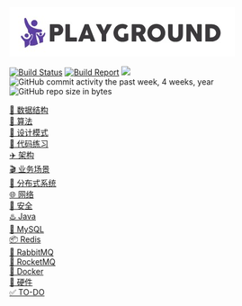 ![](logo.jpg)

[![Build Status](https://travis-ci.org/pojozhang/playground.svg?branch=master)](https://travis-ci.org/pojozhang/playground) [![Build Report](https://img.shields.io/badge/build-report-blue.svg)](https://pojozhang.github.io/playground-report) ![](https://img.shields.io/github/last-commit/pojozhang/playground.svg) ![GitHub commit activity the past week, 4 weeks, year](https://img.shields.io/github/commit-activity/w/pojozhang/playground.svg) ![GitHub repo size in bytes](https://img.shields.io/github/repo-size/pojozhang/playground.svg)

[🧀 数据结构](problems/structure/README.md)  
[💎 算法](problems/algorithm/README.md)  
[🔨 设计模式](problems/design-pattern/README.md)  
[🥊 代码练习](problems/coding-dojo/README.md)  
[✈️ 架构](problems/architecture/README.md)  
[🎬 业务场景](problems/business/README.md)  
[🎳 分布式系统](problems/distribution-system/README.md)  
[🌐 网络](problems/net/README.md)  
[🔑 安全](problems/security/README.md)  
[♨️ Java](problems/java/README.md)  
[🐬 MySQL](problems/mysql/README.md)  
[📦 Redis](problems/redis/README.md)  
[🐇 RabbitMQ](problems/rabbitmq/README.md)  
[🚀 RocketMQ](problems/rocketmq/README.md)  
[🐳 Docker](problems/docker/README.md)  
[💾 硬件](problems/hardware/README.md)  
[✅ TO-DO](TODO.md)  
